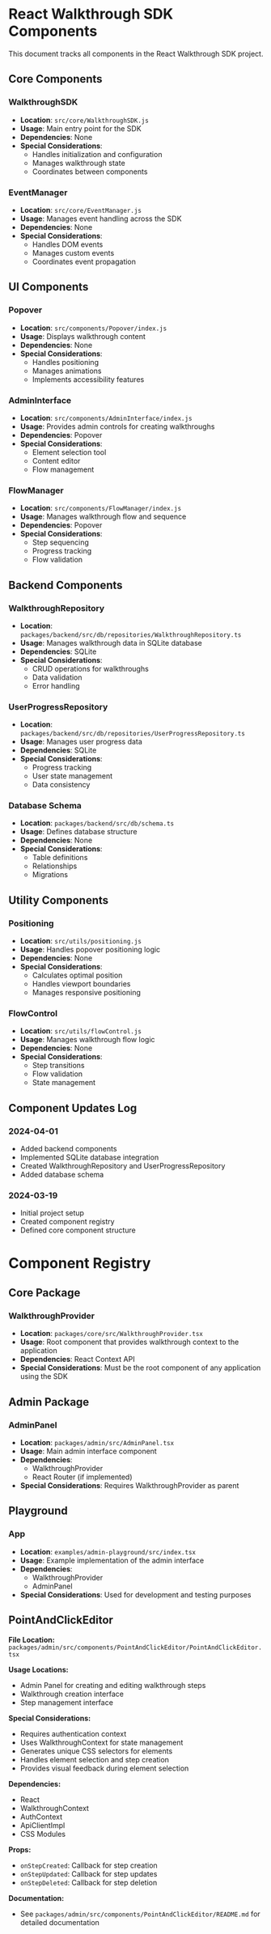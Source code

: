 # React Walkthrough SDK Components

This document tracks all components in the React Walkthrough SDK project.

## Core Components

### WalkthroughSDK

- **Location**: `src/core/WalkthroughSDK.js`
- **Usage**: Main entry point for the SDK
- **Dependencies**: None
- **Special Considerations**:
  - Handles initialization and configuration
  - Manages walkthrough state
  - Coordinates between components

### EventManager

- **Location**: `src/core/EventManager.js`
- **Usage**: Manages event handling across the SDK
- **Dependencies**: None
- **Special Considerations**:
  - Handles DOM events
  - Manages custom events
  - Coordinates event propagation

## UI Components

### Popover

- **Location**: `src/components/Popover/index.js`
- **Usage**: Displays walkthrough content
- **Dependencies**: None
- **Special Considerations**:
  - Handles positioning
  - Manages animations
  - Implements accessibility features

### AdminInterface

- **Location**: `src/components/AdminInterface/index.js`
- **Usage**: Provides admin controls for creating walkthroughs
- **Dependencies**: Popover
- **Special Considerations**:
  - Element selection tool
  - Content editor
  - Flow management

### FlowManager

- **Location**: `src/components/FlowManager/index.js`
- **Usage**: Manages walkthrough flow and sequence
- **Dependencies**: Popover
- **Special Considerations**:
  - Step sequencing
  - Progress tracking
  - Flow validation

## Backend Components

### WalkthroughRepository

- **Location**: `packages/backend/src/db/repositories/WalkthroughRepository.ts`
- **Usage**: Manages walkthrough data in SQLite database
- **Dependencies**: SQLite
- **Special Considerations**:
  - CRUD operations for walkthroughs
  - Data validation
  - Error handling

### UserProgressRepository

- **Location**: `packages/backend/src/db/repositories/UserProgressRepository.ts`
- **Usage**: Manages user progress data
- **Dependencies**: SQLite
- **Special Considerations**:
  - Progress tracking
  - User state management
  - Data consistency

### Database Schema

- **Location**: `packages/backend/src/db/schema.ts`
- **Usage**: Defines database structure
- **Dependencies**: None
- **Special Considerations**:
  - Table definitions
  - Relationships
  - Migrations

## Utility Components

### Positioning

- **Location**: `src/utils/positioning.js`
- **Usage**: Handles popover positioning logic
- **Dependencies**: None
- **Special Considerations**:
  - Calculates optimal position
  - Handles viewport boundaries
  - Manages responsive positioning

### FlowControl

- **Location**: `src/utils/flowControl.js`
- **Usage**: Manages walkthrough flow logic
- **Dependencies**: None
- **Special Considerations**:
  - Step transitions
  - Flow validation
  - State management

## Component Updates Log

### 2024-04-01

- Added backend components
- Implemented SQLite database integration
- Created WalkthroughRepository and UserProgressRepository
- Added database schema

### 2024-03-19

- Initial project setup
- Created component registry
- Defined core component structure

# Component Registry

## Core Package

### WalkthroughProvider

- **Location**: `packages/core/src/WalkthroughProvider.tsx`
- **Usage**: Root component that provides walkthrough context to the application
- **Dependencies**: React Context API
- **Special Considerations**: Must be the root component of any application using the SDK

## Admin Package

### AdminPanel

- **Location**: `packages/admin/src/AdminPanel.tsx`
- **Usage**: Main admin interface component
- **Dependencies**:
  - WalkthroughProvider
  - React Router (if implemented)
- **Special Considerations**: Requires WalkthroughProvider as parent

## Playground

### App

- **Location**: `examples/admin-playground/src/index.tsx`
- **Usage**: Example implementation of the admin interface
- **Dependencies**:
  - WalkthroughProvider
  - AdminPanel
- **Special Considerations**: Used for development and testing purposes

## PointAndClickEditor

**File Location:** `packages/admin/src/components/PointAndClickEditor/PointAndClickEditor.tsx`

**Usage Locations:**

- Admin Panel for creating and editing walkthrough steps
- Walkthrough creation interface
- Step management interface

**Special Considerations:**

- Requires authentication context
- Uses WalkthroughContext for state management
- Generates unique CSS selectors for elements
- Handles element selection and step creation
- Provides visual feedback during element selection

**Dependencies:**

- React
- WalkthroughContext
- AuthContext
- ApiClientImpl
- CSS Modules

**Props:**

- `onStepCreated`: Callback for step creation
- `onStepUpdated`: Callback for step updates
- `onStepDeleted`: Callback for step deletion

**Documentation:**

- See `packages/admin/src/components/PointAndClickEditor/README.md` for detailed documentation
